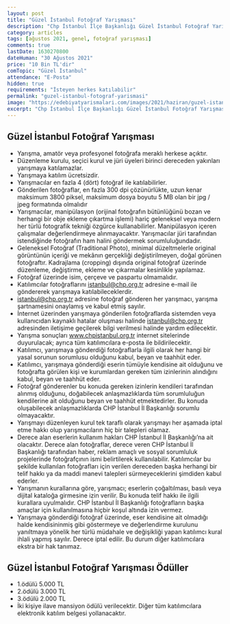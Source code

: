 ```yaml
---
layout: post
title: "Güzel İstanbul Fotoğraf Yarışması"
description: "Chp İstanbul İlçe Başkanlığı Güzel İstanbul Fotoğraf Yarışması düzenliyor."
category: articles
tags: [ağustos 2021, genel, fotoğraf yarışması]
comments: true
lastDate: 1630270800    
dateHuman: "30 Ağustos 2021"
price: "10 Bin TL'dir"
comTopic: "Güzel İstanbul"
attendance: "E-Posta"
hidden: true
requirements: "İsteyen herkes katılabilir"
permalink: "guzel-istanbul-fotograf-yarismasi"
image: "https://edebiyatyarismalari.com/images/2021/haziran/guzel-istanbul-fotograf-yarismasi.jpeg"
excerpt: "Chp İstanbul İlçe Başkanlığı Güzel İstanbul Fotoğraf Yarışması düzenliyor."
---
```


## Güzel İstanbul Fotoğraf Yarışması
- Yarışma, amatör veya profesyonel fotoğrafa meraklı herkese açıktır.
- Düzenleme kurulu, seçici kurul ve jüri üyeleri birinci dereceden yakınları yarışmaya katılamazlar.
- Yarışmaya katılım ücretsizdir.
- Yarışmacılar en fazla 4 (dört) fotoğraf ile katılabilirler.
- Gönderilen fotoğraflar, en fazla 300 dpi çözünürlükte, uzun kenar maksimum 3800 piksel, maksimum dosya boyutu 5 MB olan bir jpg / jpeg formatında olmalıdır
- Yarışmacılar, manipülasyon (orijinal fotoğrafın bütünlüğünü bozan ve herhangi bir obje ekleme çıkartma işlemi) hariç geleneksel veya modern her türlü fotografik tekniği özgürce kullanabilirler. Manipülasyon içeren çalışmalar değerlendirmeye alınmayacaktır. Yarışmacılar jüri tarafından istendiğinde fotoğrafın ham halini göndermek sorumluluğundadır.
- Geleneksel Fotoğraf (Traditional Photo), minimal düzeltmelerle original görüntünün içeriği ve mekânın gerçekliği değiştirilmeyen, doğal görünen fotoğraftır. Kadrajlama (cropping) dışında original fotoğraf üzerinde düzenleme, değiştirme, ekleme ve çıkarmalar kesinlikle yapılamaz.
- Fotoğraf üzerinde isim, çerçeve ve paspartu olmamalıdır.
- Katılımcılar fotoğraflarını istanbul@chp.org.tr adresine e-mail ile göndererek yarışmaya katılabileceklerdir.
- istanbul@chp.org.tr adresine fotoğraf gönderen her yarışmacı, yarışma şartnamesini onaylamış ve kabul etmiş sayılır.
- İnternet üzerinden yarışmaya gönderilen fotoğraflarda sistemden veya kullanıcıdan kaynaklı hatalar oluşması halinde istanbul@chp.org.tr adresinden iletişime geçilerek bilgi verilmesi halinde yardım edilecektir.
- Yarışma sonuçları www.chpistanbul.org.tr internet sitelerinde duyurulacak; ayrıca tüm katılımcılara e-posta ile bildirilecektir.
- Katılımcı, yarışmaya gönderdiği fotoğraflarla ilgili olarak her hangi bir yasal sorunun sorumlusu olduğunu kabul, beyan ve taahhüt eder.
- Katılımcı, yarışmaya gönderdiği eserin tümüyle kendisine ait olduğunu ve fotoğrafta görülen kişi ve kurumlardan gereken tüm izinlerinin alındığını kabul, beyan ve taahhüt eder.
- Fotoğraf gönderenler bu konuda gereken izinlerin kendileri tarafından alınmış olduğunu, doğabilecek anlaşmazlıklarda tüm sorumluluğun kendilerine ait olduğunu beyan ve taahhüt etmektedirler. Bu konuda oluşabilecek anlaşmazlıklarda CHP İstanbul İl Başkanlığı sorumlu olmayacaktır.
- Yarışmayı düzenleyen kurul tek taraflı olarak yarışmayı her aşamada iptal etme hakkı olup yarışmacıların hiç bir talepleri olamaz.
- Derece alan eserlerin kullanım hakları CHP İstanbul İl Başkanlığı’na ait olacaktır. Derece alan fotoğraflar, derece veren CHP İstanbul İl Başkanlığı tarafından haber, reklam amaçlı ve sosyal sorumluluk projelerinde fotoğrafçının ismi belirtilerek kullanılabilir. Katılımcılar bu şekilde kullanılan fotoğrafları için verilen dereceden başka herhangi bir telif hakkı ya da maddi manevi talepleri sürmeyeceklerini şimdiden kabul ederler.
- Yarışmanın kurallarına göre, yarışmacı; eserlerin çoğaltılması, basılı veya dijital kataloğa girmesine izin verilir. Bu konuda telif hakkı ile ilgili kurallara uyulmalıdır. CHP İstanbul İl Başkanlığı fotoğrafların başka amaçlar için kullanılmasına hiçbir koşul altında izin vermez.
- Yarışmaya gönderdiği fotoğraf üzerinde, eser kendisine ait olmadığı halde kendisininmiş gibi göstermeye ve değerlendirme kurulunu yanıltmaya yönelik her türlü müdahale ve değişikliği yapan katılımcı kural ihlali yapmış sayılır. Derece iptal edilir. Bu durum diğer katılımcılara ekstra bir hak tanımaz.

## Güzel İstanbul Fotoğraf Yarışması Ödüller
- 1.ödülü 5.000 TL
- 2.ödülü 3.000 TL
- 3.ödülü 2.000 TL
- İki kişiye ilave mansiyon ödülü verilecektir. Diğer tüm katılımcılara elektronik katılım belgesi yollanacaktır.